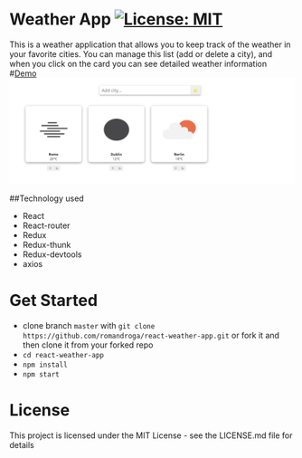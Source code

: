 # Weather App [![License: MIT](https://img.shields.io/badge/License-MIT-yellow.svg)](https://opensource.org/licenses/MIT)
This is a weather application that allows you to keep track of the weather in your favorite cities.
You can manage this list (add or delete a city), and when you click on the card you can see detailed weather information
#[Demo](https://romandroga-weather-app.netlify.app/)
![Weather App Demo](demo/demo.gif)

##Technology used
- React
- React-router
- Redux
- Redux-thunk
- Redux-devtools
- axios
# Get Started

- clone branch `master` with
  `git clone https://github.com/romandroga/react-weather-app.git` or fork it and then
  clone it from your forked repo
- `cd react-weather-app`
- `npm install`
- `npm start`

# License
This project is licensed under the MIT License - see the LICENSE.md file for details


